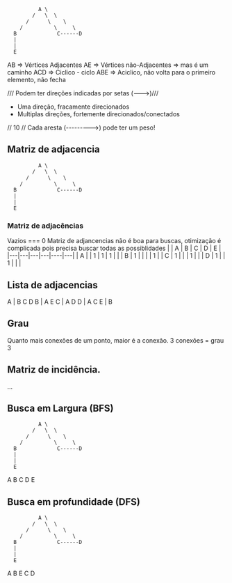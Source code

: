 ```text
          A \
        /   \  \
      /      \    \
    /          \     \
  B             C------D
  |
  |
  E
```

AB => Vértices Adjacentes
AE => Vértices não-Adjacentes => mas é um caminho
ACD => Ciclico - ciclo
ABE => Aciclico, não volta para o primeiro elemento, não fecha

/// Podem ter direções indicadas por setas (--->)///
* Uma direção, fracamente direcionados 
* Multiplas direções, fortemente direcionados/conectados

//                  10
// Cada aresta (--------->) pode ter um peso!

## Matriz de adjacencia
```text
          A \
        /   \  \
      /      \    \
    /          \     \
  B             C------D
  |
  |
  E
```
### Matriz de adjacências
Vazios === 0
Matriz de adjancencias não é boa para buscas, otimização é complicada pois precisa buscar todas as possiblidades
|   | A | B | C | D  | E |
|---|---|---|---|----|---|
| A |   | 1 | 1 | 1  |   |
| B | 1 |   |   |    | 1 |
| C | 1 |   |   | 1  |   |
| D | 1 |   | 1 |    |   |

## Lista de adjacencias
A | B C D
B | A E
C | A D
D | A C
E | B

## Grau
Quanto mais conexões de um ponto, maior é a conexão. 3 conexões = grau 3

## Matriz de incidência.
...

## Busca em Largura (BFS)
```text
          A \
        /   \  \
      /      \    \
    /          \     \
  B             C------D
  |
  |
  E
```
A B C D E


## Busca em profundidade (DFS)
```text
          A \
        /   \  \
      /      \    \
    /          \     \
  B             C------D
  |
  |
  E
```
A B E C D
